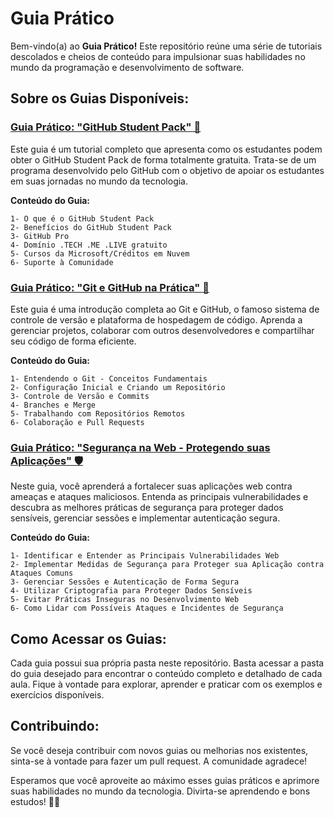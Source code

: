 # Guia Prático

Bem-vindo(a) ao **Guia Prático!** Este repositório reúne uma série de tutoriais descolados e cheios de conteúdo para impulsionar suas habilidades no mundo da programação e desenvolvimento de software.

## Sobre os Guias Disponíveis:
### [Guia Prático: "GitHub Student Pack" 🚀](./GitHubStudentPack)
Este guia é um tutorial completo que apresenta como os estudantes podem obter o GitHub Student Pack de forma totalmente gratuita. Trata-se de um programa desenvolvido pelo GitHub com o objetivo de apoiar os estudantes em suas jornadas no mundo da tecnologia.

**Conteúdo do Guia:**

```
1- O que é o GitHub Student Pack
2- Benefícios do GitHub Student Pack
3- GitHub Pro
4- Domínio .TECH .ME .LIVE gratuito
5- Cursos da Microsoft/Créditos em Nuvem
6- Suporte à Comunidade
```

### [Guia Prático: "Git e GitHub na Prática" 🚀](./GitTutorial)
Este guia é uma introdução completa ao Git e GitHub, o famoso sistema de controle de versão e plataforma de hospedagem de código. Aprenda a gerenciar projetos, colaborar com outros desenvolvedores e compartilhar seu código de forma eficiente.

**Conteúdo do Guia:**

```
1- Entendendo o Git - Conceitos Fundamentais
2- Configuração Inicial e Criando um Repositório
3- Controle de Versão e Commits
4- Branches e Merge
5- Trabalhando com Repositórios Remotos
6- Colaboração e Pull Requests
```

### [Guia Prático: "Segurança na Web - Protegendo suas Aplicações" 🛡️](./WebSecurity)
Neste guia, você aprenderá a fortalecer suas aplicações web contra ameaças e ataques maliciosos. Entenda as principais vulnerabilidades e descubra as melhores práticas de segurança para proteger dados sensíveis, gerenciar sessões e implementar autenticação segura.

**Conteúdo do Guia:**

```
1- Identificar e Entender as Principais Vulnerabilidades Web
2- Implementar Medidas de Segurança para Proteger sua Aplicação contra Ataques Comuns
3- Gerenciar Sessões e Autenticação de Forma Segura
4- Utilizar Criptografia para Proteger Dados Sensíveis
5- Evitar Práticas Inseguras no Desenvolvimento Web
6- Como Lidar com Possíveis Ataques e Incidentes de Segurança
```

## Como Acessar os Guias:
Cada guia possui sua própria pasta neste repositório. Basta acessar a pasta do guia desejado para encontrar o conteúdo completo e detalhado de cada aula. Fique à vontade para explorar, aprender e praticar com os exemplos e exercícios disponíveis.


## Contribuindo:
Se você deseja contribuir com novos guias ou melhorias nos existentes, sinta-se à vontade para fazer um pull request. A comunidade agradece!

Esperamos que você aproveite ao máximo esses guias práticos e aprimore suas habilidades no mundo da tecnologia. Divirta-se aprendendo e bons estudos! 🚀😄
